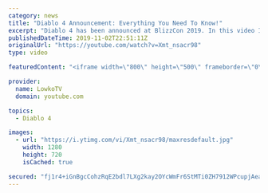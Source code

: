 ```yaml
---
category: news
title: "Diablo 4 Announcement: Everything You Need To Know!"
excerpt: "Diablo 4 has been announced at BlizzCon 2019. In this video I go over everything you need to know about this upcoming Blizzard Entertainment game."
publishedDateTime: 2019-11-02T22:51:11Z
originalUrl: "https://youtube.com/watch?v=Xmt_nsacr98"
type: video

featuredContent: "<iframe width=\"800\" height=\"500\" frameborder=\"0\" src=\"https://www.youtube.com/embed/Xmt_nsacr98\" allow=\"accelerometer; autoplay; encrypted-media; gyroscope; picture-in-picture\" allowfullscreen></iframe>"

provider:
  name: LowkoTV
  domain: youtube.com

topics:
  - Diablo 4

images:
  - url: "https://i.ytimg.com/vi/Xmt_nsacr98/maxresdefault.jpg"
    width: 1280
    height: 720
    isCached: true

secured: "fj1r4+iGnBgcCohzRqE2bdl7LXg2kay2OYcWmFr6StMTi0ZH7912WPcupjAeaeKBa7xqkT9wx77nUDwR2EKXsbzLhzTWrOCaiUMzZF1DbMaLEpwxoOr0fjA5c8IHN0Q6y9iRqIi2A4CHEwvxJQNsJQXed5zhr9N8TguzRFb09/7941JqQLVq2Fneg1j0tbjhaOFDD2CGdZKjL98ZROlLeYVgIp15l9Zdj5xr08OtbzhXu/Gtq12INwEPKC/+QEXDbr+q3YlMjzb34S9Ykd8fnsciOFq7LoOin4+TLaRC+DoU1M3NPlDCbMOckU+XJ5l/liFKuQonIz68Ruy10BegC3HCXO5V/Vr9/jJ520ejyIFKp5/9w1VQUs7ZcFg1dQvFoXv2sI8/aYdi9tGBKsxqQ2hLFg2C5kBjS/kByCa6jQFv6eV9y79zSQPqNP8Yo1s3;/wZI2O/iKya+MX5WnMP3vA=="
---
```


